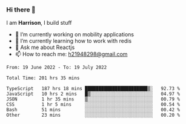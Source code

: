 ### Hi there 👋

I am **Harrison**, I build stuff 

<!--
**drogon98/drogon98** is a ✨ _special_ ✨ repository because its `README.md` (this file) appears on your GitHub profile.

Here are some ideas to get you started:

- 🔭 I’m currently working on ...
- 🌱 I’m currently learning ...
- 👯 I’m looking to collaborate on ...
- 🤔 I’m looking for help with ...
- 💬 Ask me about ...
- 📫 How to reach me: ...
- 😄 Pronouns: ...
- ⚡ Fun fact: ...
-->
<!--[![Anurag's GitHub stats](https://github-readme-stats.vercel.app/api?username=drogon98&theme=merko&show_icons=true)](https://github.com/anuraghazra/github-readme-stats)-->

- 🔭 I’m currently working on mobility applications
- 🌱 I’m currently learning how to work with redis
- 💬 Ask me about Reactjs
- 📫 How to reach me: h21948298@gmail.com

<!--START_SECTION:waka-->

```text
From: 19 June 2022 - To: 19 July 2022

Total Time: 201 hrs 35 mins

TypeScript   187 hrs 18 mins ███████████████████████▒░   92.73 %
JavaScript   10 hrs 2 mins   █▒░░░░░░░░░░░░░░░░░░░░░░░   04.97 %
JSON         1 hr 35 mins    ▒░░░░░░░░░░░░░░░░░░░░░░░░   00.79 %
CSS          1 hr 5 mins     ░░░░░░░░░░░░░░░░░░░░░░░░░   00.54 %
Bash         51 mins         ░░░░░░░░░░░░░░░░░░░░░░░░░   00.42 %
Other        23 mins         ░░░░░░░░░░░░░░░░░░░░░░░░░   00.20 %
```

<!--END_SECTION:waka-->
